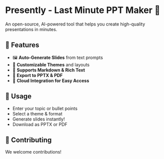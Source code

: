 # Presently - Last Minute PPT Maker 🚀

An open-source, AI-powered tool that helps you create high-quality presentations in minutes.

## 📌 Features

- 🖼️ **Auto-Generate Slides** from text prompts
- 🎨 **Customizable Themes** and layouts
- 📄 **Supports Markdown & Rich Text**
- 🚀 **Export to PPTX & PDF**
- 🔗 **Cloud Integration for Easy Access**

## 🎯 Usage

- Enter your topic or bullet points
- Select a theme & format
- Generate slides instantly!
- Download as PPTX or PDF

## 🤝 Contributing

We welcome contributions!

